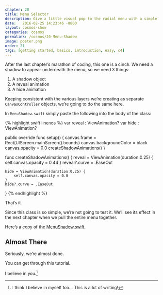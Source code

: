 ```yaml
---
chapter: 20
title: Menu Selector
description: Give a little visual pop to the radial menu with a simple shadow.
date:   2016-02-25 14:23:46 -0800
layout: cosmos-show
categories: cosmos
permalink: /cosmos/20-Menu-Shadow
image: poster.png
order: 21
tags: [getting started, basics, introduction, easy, c4]
---
```


After the last chapter’s marathon of coding, this one is a cinch. We need a shadow to appear underneath the menu, so we need 3 things:

1. A shadow object
2. A reveal animation
3. A hide animation

Keeping consistent with the various layers we’re creating as separate `CanvasController` objects, we’re going to do the same here.

In `MenuShadow.swift` simply paste the following into the body of the class:

{% highlight swift linenos %}
var reveal : ViewAnimation?
var hide : ViewAnimation?

public override func setup() {
    canvas.frame = Rect(UIScreen.mainScreen().bounds)
    canvas.backgroundColor = black
    canvas.opacity = 0.0
    createShadowAnimations()
}

func createShadowAnimations() {
    reveal = ViewAnimation(duration:0.25) {
        self.canvas.opacity = 0.44
    }
    reveal?.curve = .EaseOut
    
    hide = ViewAnimation(duration:0.25) {
        self.canvas.opacity = 0.0
    }
    hide?.curve = .EaseOut
}
{% endhighlight %}

That’s it.

Since this class is so simple, we’re not going to test it. We’ll see its effect in the next chapter when we pull the entire menu together.

Here’s a copy of the [MenuShadow.swift](https://gist.github.com/C4Framework/afdda9aacef565588e26).


## Almost There

Seriously, we’re almost done.

You can get through this tutorial.

I believe in you.[^1]

[^1]: I think I believe in myself too… This is a lot of writing!︎